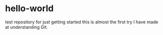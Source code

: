 # hello-world
test repository for just getting started
this is almost the first try I have made at understanding Git.
